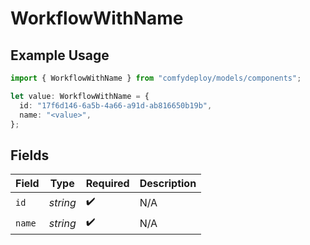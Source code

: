 # WorkflowWithName

## Example Usage

```typescript
import { WorkflowWithName } from "comfydeploy/models/components";

let value: WorkflowWithName = {
  id: "17f6d146-6a5b-4a66-a91d-ab816650b19b",
  name: "<value>",
};
```

## Fields

| Field              | Type               | Required           | Description        |
| ------------------ | ------------------ | ------------------ | ------------------ |
| `id`               | *string*           | :heavy_check_mark: | N/A                |
| `name`             | *string*           | :heavy_check_mark: | N/A                |